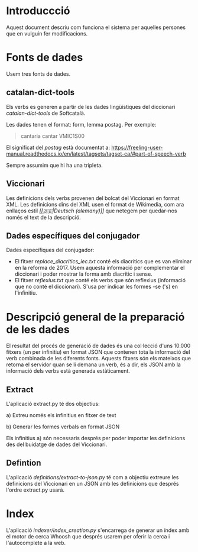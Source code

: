# Introduccció

Aquest document descriu com funciona el sistema per aquelles persones que en vulguin fer modificacions.

# Fonts de dades

Usem tres fonts de dades.

## catalan-dict-tools

Els verbs es generen a partir de les dades lingüístiques del diccionari _catalan-dict-tools_ de Softcatalà.

Les dades tenen el format: form, lemma postag. Per exemple:
	
> cantaria cantar VMIC1S00

El significat del _postag_ està documentat a: https://freeling-user-manual.readthedocs.io/en/latest/tagsets/tagset-ca/#part-of-speech-verb

Sempre assumim que hi ha una tripleta.

## Viccionari

Les definicions dels verbs provenen del bolcat del Viccionari en format XML. Les definicions dins del XML usen el format de Wikimedia,
com ara enllaços estil _[[:de:|Deutsch (alemany)]]_ que netegem per quedar-nos només el text de la descripció.


## Dades específiques del conjugador

Dades específiques del conjugador:
* El fitxer _replace_diacritics_iec.txt_ conté els diacrítics que es van eliminar en la reforma de 2017. Usem aquesta informació per complementar el diccionari i poder mostrar la forma amb diacrític i sense.
* El fitxer _reflexius.txt_ que conté els verbs que són reflexius (informació que no conté el diccionari). S'usa per indicar les formes -se ('s) en l'infinitiu.

# Descripció general de la preparació de les dades

El resultat del procés de generació de dades és una col·lecció d'uns 10.000 fitxers (un per infinitiu) en format JSON que contenen tota la informació del verb combinada de les diferents fonts. Aquests fitxers són els mateixos que retorna el servidor quan se li demana un verb, és a dir, els JSON amb la informació dels verbs està generada estàticament.

## Extract

L'aplicació extract.py té dos objectius:

 a) Extreu només els infinitius en fitxer de text

 b) Generar les formes verbals en format JSON

Els infinitius a) són necessaris després per poder importar les definicions des del buidatge de dades del Viccionari.

## Defintion

L'aplicació _definitions/extract-to-json.py_ té com a objectiu extreure les definicions del Viccionari en un JSON amb les definicions que després l'ordre extract.py usarà.

# Index

L'aplicació _indexer/index_creation.py_ s'encarrega de generar un índex amb el motor de cerca Whoosh que després usarem per oferir la cerca i l'autocomplete a la web.
